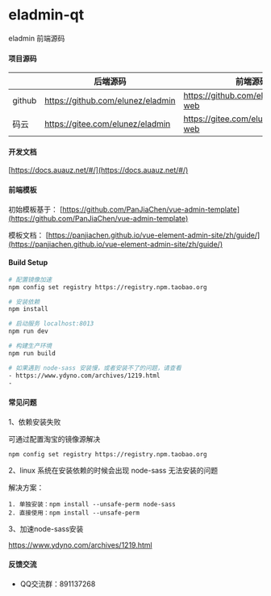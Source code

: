 # eladmin-qt

eladmin 前端源码

#### 项目源码

|     |   后端源码  |   前端源码  |
|---  |--- | --- |
|  github   |  https://github.com/elunez/eladmin   |  https://github.com/elunez/eladmin-web   |
|  码云   |  https://gitee.com/elunez/eladmin   |  https://gitee.com/elunez/eladmin-web   |

#### 开发文档
[https://docs.auauz.net/#/](https://docs.auauz.net/#/)

#### 前端模板

初始模板基于： [https://github.com/PanJiaChen/vue-admin-template](https://github.com/PanJiaChen/vue-admin-template)

模板文档： [https://panjiachen.github.io/vue-element-admin-site/zh/guide/](https://panjiachen.github.io/vue-element-admin-site/zh/guide/)

#### Build Setup
``` bash
# 配置镜像加速
npm config set registry https://registry.npm.taobao.org

# 安装依赖
npm install

# 启动服务 localhost:8013
npm run dev

# 构建生产环境
npm run build

# 如果遇到 node-sass 安装慢，或者安装不了的问题，请查看
- https://www.ydyno.com/archives/1219.html
-
```

#### 常见问题

1、依赖安装失败

可通过配置淘宝的镜像源解决
```
npm config set registry https://registry.npm.taobao.org
```

2、linux 系统在安装依赖的时候会出现 node-sass 无法安装的问题

解决方案：
```
1. 单独安装：npm install --unsafe-perm node-sass 
2. 直接使用：npm install --unsafe-perm
```

3、加速node-sass安装

https://www.ydyno.com/archives/1219.html
#### 反馈交流

- QQ交流群：891137268